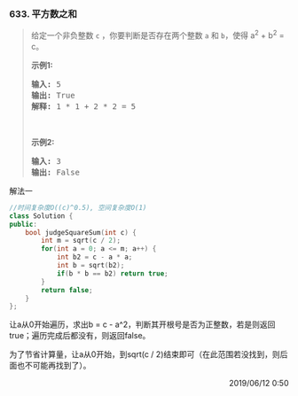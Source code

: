 ### 633. 平方数之和

> <div class="content__2ebE"><p>给定一个非负整数&nbsp;<code>c</code>&nbsp;，你要判断是否存在两个整数 <code>a</code> 和 <code>b</code>，使得&nbsp;a<sup>2</sup> + b<sup>2</sup> = c。</p>
> 
> <p><strong>示例1:</strong></p>
> 
> <pre><strong>输入:</strong> 5
> <strong>输出:</strong> True
> <strong>解释:</strong> 1 * 1 + 2 * 2 = 5
> </pre>
> 
> <p>&nbsp;</p>
> 
> <p><strong>示例2:</strong></p>
> 
> <pre><strong>输入:</strong> 3
> <strong>输出:</strong> False
> </pre>
> </div>

解法一
```cpp
//时间复杂度O((c)^0.5), 空间复杂度O(1)
class Solution {
public:
    bool judgeSquareSum(int c) {
        int m = sqrt(c / 2);
        for(int a = 0; a <= m; a++) {
            int b2 = c - a * a;
            int b = sqrt(b2);
            if(b * b == b2) return true;
        }
        return false;
    }
};
```

让a从0开始遍历，求出b = c - a^2，判断其开根号是否为正整数，若是则返回true；遍历完成后都没有，则返回false。

为了节省计算量，让a从0开始，到sqrt(c / 2)结束即可（在此范围若没找到，则后面也不可能再找到了）。

<div style="text-align: right"> 2019/06/12 0:50 </div>